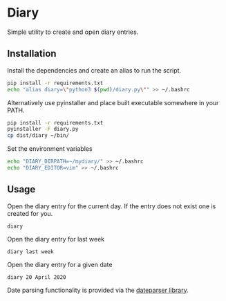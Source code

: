 # Diary

Simple utility to create and open diary entries.

## Installation

Install the dependencies and create an alias to run the script.

```bash
pip install -r requirements.txt
echo "alias diary=\"python3 $(pwd)/diary.py\"" >> ~/.bashrc
```

Alternatively use pyinstaller and place built executable somewhere in your PATH.

```bash
pip install -r requirements.txt
pyinstaller -F diary.py
cp dist/diary ~/bin/
```

Set the environment variables

```bash
echo "DIARY_DIRPATH=~/mydiary/" >> ~/.bashrc
echo "DIARY_EDITOR=vim" >> ~/.bashrc
```

## Usage

Open the diary entry for the current day. If the entry does not exist one is created for you.

```shell
diary
```

Open the diary entry for last week

```shell
diary last week
```

Open the diary entry for a given date

```shell
diary 20 April 2020
```

Date parsing functionality is provided via the [dateparser library](https://dateparser.readthedocs.io/en/latest/).
